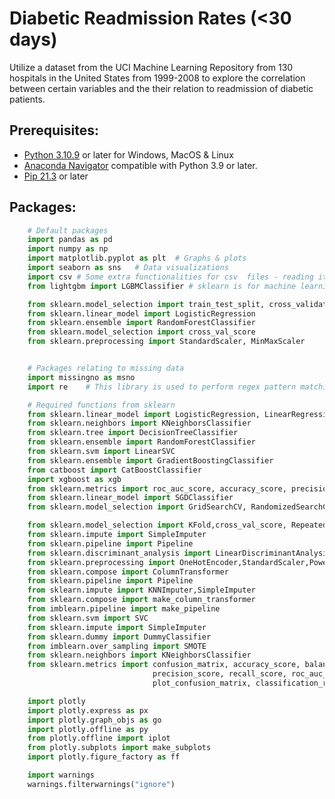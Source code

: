 # Diabetic Readmission Rates (<30 days)
Utilize a dataset from the UCI Machine Learning Repository from 130 hospitals in the United States from 1999-2008 to explore the correlation between certain variables and the their relation to readmission of diabetic patients.

## Prerequisites: 
- [Python 3.10.9](https://www.python.org/downloads/) or later for Windows, MacOS & Linux
- [Anaconda Navigator](https://www.anaconda.com/) compatible with Python 3.9 or later.
- [Pip 21.3](https://pip.pypa.io/en/stable/) or later

## Packages: 
```python
    # Default packages
    import pandas as pd
    import numpy as np
    import matplotlib.pyplot as plt  # Graphs & plots
    import seaborn as sns   # Data visualizations
    import csv # Some extra functionalities for csv  files - reading it as a dictionary
    from lightgbm import LGBMClassifier # sklearn is for machine learning and statistical modeling including classification, regression, clustering and dimensionality reduction 

    from sklearn.model_selection import train_test_split, cross_validate   #break up dataset into train and test sets
    from sklearn.linear_model import LogisticRegression
    from sklearn.ensemble import RandomForestClassifier
    from sklearn.model_selection import cross_val_score
    from sklearn.preprocessing import StandardScaler, MinMaxScaler


    # Packages relating to missing data
    import missingno as msno
    import re    # This library is used to perform regex pattern matching

    # Required functions from sklearn
    from sklearn.linear_model import LogisticRegression, LinearRegression
    from sklearn.neighbors import KNeighborsClassifier
    from sklearn.tree import DecisionTreeClassifier
    from sklearn.ensemble import RandomForestClassifier
    from sklearn.svm import LinearSVC
    from sklearn.ensemble import GradientBoostingClassifier
    from catboost import CatBoostClassifier
    import xgboost as xgb
    from sklearn.metrics import roc_auc_score, accuracy_score, precision_score, recall_score, classification_report, make_scorer
    from sklearn.linear_model import SGDClassifier
    from sklearn.model_selection import GridSearchCV, RandomizedSearchCV, train_test_split

    from sklearn.model_selection import KFold,cross_val_score, RepeatedStratifiedKFold,StratifiedKFold
    from sklearn.impute import SimpleImputer
    from sklearn.pipeline import Pipeline
    from sklearn.discriminant_analysis import LinearDiscriminantAnalysis
    from sklearn.preprocessing import OneHotEncoder,StandardScaler,PowerTransformer
    from sklearn.compose import ColumnTransformer
    from sklearn.pipeline import Pipeline
    from sklearn.impute import KNNImputer,SimpleImputer
    from sklearn.compose import make_column_transformer
    from imblearn.pipeline import make_pipeline
    from sklearn.svm import SVC
    from sklearn.impute import SimpleImputer
    from sklearn.dummy import DummyClassifier
    from imblearn.over_sampling import SMOTE
    from sklearn.neighbors import KNeighborsClassifier
    from sklearn.metrics import confusion_matrix, accuracy_score, balanced_accuracy_score,\
                                precision_score, recall_score, roc_auc_score,\
                                plot_confusion_matrix, classification_report, plot_roc_curve, f1_score

    import plotly 
    import plotly.express as px
    import plotly.graph_objs as go
    import plotly.offline as py
    from plotly.offline import iplot
    from plotly.subplots import make_subplots
    import plotly.figure_factory as ff

    import warnings
    warnings.filterwarnings("ignore")
```
